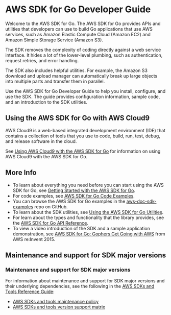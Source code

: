 # AWS SDK for Go Developer Guide<a name="welcome"></a>

Welcome to the AWS SDK for Go\. The AWS SDK for Go provides APIs and utilities that developers can use to build Go applications that use AWS services, such as Amazon Elastic Compute Cloud \(Amazon EC2\) and Amazon Simple Storage Service \(Amazon S3\)\.

The SDK removes the complexity of coding directly against a web service interface\. It hides a lot of the lower\-level plumbing, such as authentication, request retries, and error handling\.

The SDK also includes helpful utilities\. For example, the Amazon S3 download and upload manager can automatically break up large objects into multiple parts and transfer them in parallel\.

Use the AWS SDK for Go Developer Guide to help you install, configure, and use the SDK\. The guide provides configuration information, sample code, and an introduction to the SDK utilities\.

## Using the AWS SDK for Go with AWS Cloud9<a name="using-the-aws-sdk-for-go-with-aws-cloud9"></a>

AWS Cloud9 is a web\-based integrated development environment \(IDE\) that contains a collection of tools that you use to code, build, run, test, debug, and release software in the cloud\.

See [Using AWS Cloud9 with the AWS SDK for Go](cloud9-go.md) for information on using AWS Cloud9 with the AWS SDK for Go\.

## More Info<a name="more-info"></a>
+ To learn about everything you need before you can start using the AWS SDK for Go, see [Getting Started with the AWS SDK for Go](setting-up.md)\.
+ For code examples, see [AWS SDK for Go Code Examples](common-examples.md)\.
+ You can browse the AWS SDK for Go examples in the [aws\-doc\-sdk\-examples](https://github.com/awsdocs/aws-doc-sdk-examples) repo on GitHub\.
+ To learn about the SDK utilities, see [Using the AWS SDK for Go Utilities](sdk-utilities.md)\.
+ For learn about the types and functionality that the library provides, see the [AWS SDK for Go API Reference](https://docs.aws.amazon.com/sdk-for-go/api/)\.
+ To view a video introduction of the SDK and a sample application demonstration, see [AWS SDK for Go: Gophers Get Going with AWS](https://www.youtube.com/watch?v=iOGIKG3EptI&amp;feature=youtu.be) from AWS re:Invent 2015\.

## Maintenance and support for SDK major versions<a name="maintenance-and-support-for-sdk-major-versions"></a>

### Maintenance and support for SDK major versions<a name="sdks-major-versions-maintenance-support"></a>

For information about maintenance and support for SDK major versions and their underlying dependencies, see the following in the [AWS SDKs and Tools Reference Guide](https://docs.aws.amazon.com/sdkref/latest/guide/overview.html):
+ [AWS SDKs and tools maintenance policy](https://docs.aws.amazon.com/sdkref/latest/guide/maint-policy.html)
+ [AWS SDKs and tools version support matrix](https://docs.aws.amazon.com/sdkref/latest/guide/version-support-matrix.html)